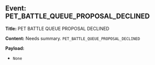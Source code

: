 ## Event: PET_BATTLE_QUEUE_PROPOSAL_DECLINED

**Title:** PET BATTLE QUEUE PROPOSAL DECLINED

**Content:**
Needs summary.
`PET_BATTLE_QUEUE_PROPOSAL_DECLINED`

**Payload:**
- `None`